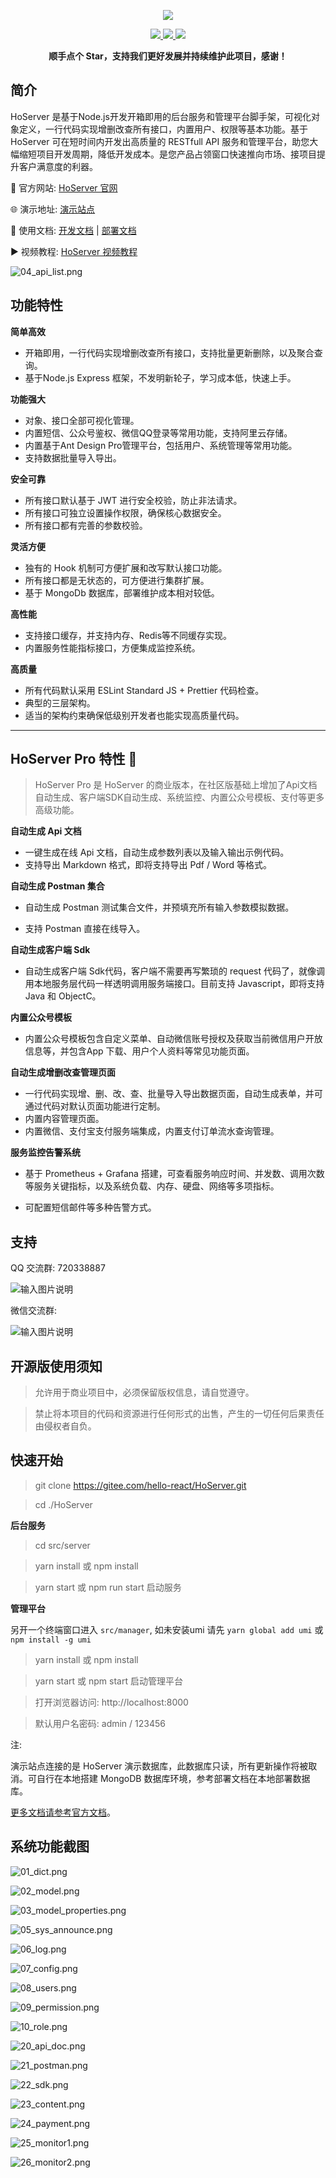 <p align="center">
    <img src="http://assets.helloreact.cn/images/logo_with_text.png" />
</p>

<p align="center">
    <a href="http://hos.helloreact.cn">
        <img src="https://img.shields.io/badge/OfficialWebsite-HoServer-yellow.svg" />
    </a>
    <a href="http://hos.helloreact.cn">
        <img src="https://img.shields.io/badge/Licence-GPL3.0-green.svg?style=flat" />
    </a>
    <a href="https://gitee.com/hello-react/HoServer/repository/archive/master.zip">
        <img src="https://img.shields.io/badge/download-red.svg" />
    </a>
</p>
<p align="center">    
    <b>顺手点个 Star，支持我们更好发展并持续维护此项目，感谢！</b>
</p>

## 简介

HoServer 是基于Node.js开发开箱即用的后台服务和管理平台脚手架，可视化对象定义，一行代码实现增删改查所有接口，内置用户、权限等基本功能。基于 HoServer 可在短时间内开发出高质量的 RESTfull API 服务和管理平台，助您大幅缩短项目开发周期，降低开发成本。是您产品占领窗口快速推向市场、接项目提升客户满意度的利器。

:house_with_garden: 官方网站: [HoServer 官网](http://hos.helloreact.cn)

:globe_with_meridians: 演示地址: [演示站点](http://hosdemo.helloreact.cn)

:book: 使用文档: [开发文档](http://hos.helloreact.cn/docs) | [部署文档](http://hos.helloreact.cn/docs/#deploy)

:arrow_forward: 视频教程: [HoServer 视频教程](http://hos.helloreact.cn/docs/tutorials_video.html)

![04_api_list.png](http://assets.helloreact.cn/screens/webp/ori/04_api_list.png)

## 功能特性

**简单高效**

- 开箱即用，一行代码实现增删改查所有接口，支持批量更新删除，以及聚合查询。
- 基于Node.js Express 框架，不发明新轮子，学习成本低，快速上手。

**功能强大**

- 对象、接口全部可视化管理。
- 内置短信、公众号鉴权、微信QQ登录等常用功能，支持阿里云存储。
- 内置基于Ant Design Pro管理平台，包括用户、系统管理等常用功能。
- 支持数据批量导入导出。

**安全可靠**

- 所有接口默认基于 JWT 进行安全校验，防止非法请求。
- 所有接口可独立设置操作权限，确保核心数据安全。
- 所有接口都有完善的参数校验。

**灵活方便**

- 独有的 Hook 机制可方便扩展和改写默认接口功能。
- 所有接口都是无状态的，可方便进行集群扩展。
- 基于 MongoDb 数据库，部署维护成本相对较低。

**高性能**

- 支持接口缓存，并支持内存、Redis等不同缓存实现。
- 内置服务性能指标接口，方便集成监控系统。

**高质量**

- 所有代码默认采用 ESLint Standard JS + Prettier 代码检查。
- 典型的三层架构。
- 适当的架构约束确保低级别开发者也能实现高质量代码。

***
## HoServer Pro 特性 :gem: 

>  HoServer Pro 是 HoServer 的商业版本，在社区版基础上增加了Api文档自动生成、客户端SDK自动生成、系统监控、内置公众号模板、支付等更多高级功能。

**自动生成 Api 文档**

- 一键生成在线 Api 文档，自动生成参数列表以及输入输出示例代码。
- 支持导出 Markdown 格式，即将支持导出 Pdf / Word 等格式。

**自动生成 Postman 集合**

- 自动生成 Postman 测试集合文件，并预填充所有输入参数模拟数据。

- 支持 Postman 直接在线导入。

**自动生成客户端 Sdk**

- 自动生成客户端 Sdk代码，客户端不需要再写繁琐的 request 代码了，就像调用本地服务层代码一样透明调用服务端接口。目前支持 Javascript，即将支持 Java 和 ObjectC。

**内置公众号模板**

- 内置公众号模板包含自定义菜单、自动微信账号授权及获取当前微信用户开放信息等，并包含App 下载、用户个人资料等常见功能页面。

**自动生成增删改查管理页面**

- 一行代码实现增、删、改、查、批量导入导出数据页面，自动生成表单，并可通过代码对默认页面功能进行定制。
- 内置内容管理页面。
- 内置微信、支付宝支付服务端集成，内置支付订单流水查询管理。

**服务监控告警系统**

- 基于 Prometheus + Grafana 搭建，可查看服务响应时间、并发数、调用次数等服务关键指标，以及系统负载、内存、硬盘、网络等多项指标。

- 可配置短信邮件等多种告警方式。

## 支持

QQ 交流群: 720338887

![输入图片说明](http://assets.helloreact.cn/images/qq_qr.png "qq_qr.png")

微信交流群: 

![输入图片说明](http://assets.helloreact.cn/images/wx_qr.png "wx_qr.png")


## 开源版使用须知

> 允许用于商业项目中，必须保留版权信息，请自觉遵守。

> 禁止将本项目的代码和资源进行任何形式的出售，产生的一切任何后果责任由侵权者自负。

## 快速开始

> git clone https://gitee.com/hello-react/HoServer.git

> cd ./HoServer

**后台服务**

> cd src/server

> yarn install 或 npm install

> yarn start 或 npm run start 启动服务

**管理平台**

另开一个终端窗口进入 `src/manager`, 
如未安装umi 请先 `yarn global add umi` 或 `npm install -g umi`

> yarn install 或 npm install

> yarn start 或 npm start 启动管理平台

> 打开浏览器访问: http://localhost:8000

> 默认用户名密码: admin / 123456

注: 

演示站点连接的是 HoServer 演示数据库，此数据库只读，所有更新操作将被取消。可自行在本地搭建 MongoDB 数据库环境，参考部署文档在本地部署数据库。

[更多文档请参考官方文档](http://hos.helloreact.cn/docs)。


## 系统功能截图

![01_dict.png](http://assets.helloreact.cn/screens/webp/ori/01_dict.png)

![02_model.png](http://assets.helloreact.cn/screens/webp/ori/02_model.png)

![03_model_properties.png](http://assets.helloreact.cn/screens/webp/ori/03_model_properties.png)

![05_sys_announce.png](http://assets.helloreact.cn/screens/webp/ori/05_sys_announce.png)

![06_log.png](http://assets.helloreact.cn/screens/webp/ori/06_log.png)

![07_config.png](http://assets.helloreact.cn/screens/webp/ori/07_config.png)

![08_users.png](http://assets.helloreact.cn/screens/webp/ori/08_users.png)

![09_permission.png](http://assets.helloreact.cn/screens/webp/ori/09_permission.png)

![10_role.png](http://assets.helloreact.cn/screens/webp/ori/10_role.png)

![20_api_doc.png](http://assets.helloreact.cn/screens/webp/ori/20_api_doc.png)

![21_postman.png](http://assets.helloreact.cn/screens/webp/ori/21_postman.png)

![22_sdk.png](http://assets.helloreact.cn/screens/webp/ori/22_sdk.png)

![23_content.png](http://assets.helloreact.cn/screens/webp/ori/23_content.png)

![24_payment.png](http://assets.helloreact.cn/screens/webp/ori/24_payment.png)

![25_monitor1.png](http://assets.helloreact.cn/screens/webp/ori/25_monitor1.png)

![26_monitor2.png](http://assets.helloreact.cn/screens/webp/ori/26_monitor2.png)

